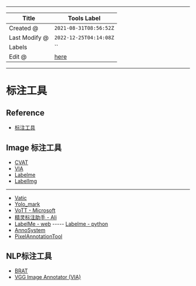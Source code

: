 -----

| Title         | Tools Label                                         |
| ------------- | --------------------------------------------------- |
| Created @     | `2021-08-31T08:56:52Z`                              |
| Last Modify @ | `2022-12-25T04:14:08Z`                              |
| Labels        | \`\`                                                |
| Edit @        | [here](https://github.com/junxnone/aiwiki/issues/6) |

-----

# 标注工具

## Reference

  - [标注工具](https://www.cnblogs.com/alexanderkun/p/6936732.html)

## Image 标注工具

  - [CVAT](/CVAT)
  - [VIA](/VGG_Image_Annotator)
  - [Labelme](/Labelme)
  - [LabelImg](/LabelImg)

-----

  - [Vatic](https://github.com/cvondrick/vatic/tree/contrib)
  - [Yolo\_mark](https://github.com/AlexeyAB/Yolo_mark)
  - [VoTT - Microsoft](https://github.com/Microsoft/VoTT)
  - [精灵标注助手 - Ali](http://www.jinglingbiaozhu.com/)
  - [LabelMe -
    web](https://github.com/CSAILVision/LabelMeAnnotationTool) -----
    [Labelme - python](https://github.com/wkentaro/labelme)
  - [AnnoSystem](https://github.com/liruilong940607/AnnoSystem)
  - [PixelAnnotationTool](https://github.com/abreheret/PixelAnnotationTool/)

## NLP标注工具

  - [BRAT](http://brat.nlplab.org/installation.html)
  - [VGG Image Annotator
    (VIA)](http://www.robots.ox.ac.uk/~vgg/software/via/)
